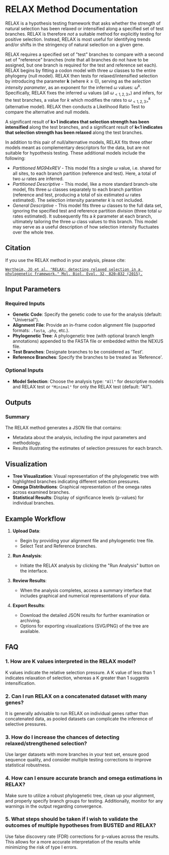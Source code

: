 # RELAX Method Documentation

RELAX is a hypothesis testing framework that asks whether the strength of natural selection has been relaxed or intensified along a specified set of test branches. RELAX is therefore _not_ a suitable method for explicitly testing for positive selection. Instead, RELAX is most useful for identifying trends and/or shifts in the stringency of natural selection on a given gene.

RELAX requires a specified set of "test" branches to compare with a second set of "reference" branches (note that all branches do not have to be assigned, but one branch is required for the test and reference set each). RELAX begins by fitting a codon model with three $\omega$ classes to the entire phylogeny (null model). RELAX then tests for relaxed/intensified selection by introducing the parameter **k** (where $k \geq 0$), serving as the _selection intensity parameter_, as an exponent for the inferred $\omega$ values: $\omega^k$. Specifically, RELAX fixes the inferred $\omega$ values (all $\omega_{<1,2,3>}$) and infers, for the test branches, a value for _k_ which modifies the rates to $\omega_{<1,2,3>}^k$ (alternative model). RELAX then conducts a Likelihood Ratio Test to compare the alternative and null models.

A significant result of **k>1 indicates that selection strength has been intensified** along the test branches, and a significant result of **k<1 indicates that selection strength has been relaxed** along the test branches.

In addition to this pair of null/alternative models, RELAX fits three other models meant as complementary descriptors for the data, but are not suitable for hypothesis testing. These additional models include the following:

- _Partitioned MG94xREV_ - This model fits a single $\omega$ value, i.e. shared for all sites, to each branch partition (reference and test). Here, a total of two $\omega$ rates are inferred.
- _Partitioned Descriptive_ - This model, like a more standard branch-site model, fits three $\omega$ classes separately to each branch partition (reference and test, producing a total of six estimated $\omega$ rates estimated). The selection intensity parameter _k_ is not included.
- _General Descriptive_ - This model fits three $\omega$ classes to the full data set, ignoring the specified test and reference partition division (three total $\omega$ rates estimated). It subsequently fits a _k_ parameter at each branch, ultimately tailoring the three $\omega$ class values to this branch. This model may serve as a useful description of how selection intensity fluctuates over the whole tree.

## Citation

If you use the RELAX method in your analysis, please cite:

[`Wertheim, JO et al. "RELAX: detecting relaxed selection in a phylogenetic framework." Mol. Biol. Evol. 32, 820–832 (2015).`](https://doi.org/10.1093/molbev/msu400)

## Input Parameters

### Required Inputs

- **Genetic Code**: Specify the genetic code to use for the analysis (default: "Universal").
- **Alignment File**: Provide an in-frame codon alignment file (supported formats: `.fasta`, `.phy`, etc.).
- **Phylogenetic Tree**: A phylogenetic tree (with optional branch length annotations) appended to the FASTA file or embedded within the NEXUS file.
- **Test Branches**: Designate branches to be considered as 'Test'.
- **Reference Branches**: Specify the branches to be treated as 'Reference'.

### Optional Inputs

- **Model Selection**: Choose the analysis type: `"All"` for descriptive models and RELAX test or `"Minimal"` for only the RELAX test (default: "All").

## Outputs

### Summary

The RELAX method generates a JSON file that contains:

- Metadata about the analysis, including the input parameters and methodology.
- Results illustrating the estimates of selection pressures for each branch.

## Visualization

- **Tree Visualization**: Visual representation of the phylogenetic tree with highlighted branches indicating different selection pressures.
- **Omega Distributions**: Graphical representation of the omega rates across examined branches.
- **Statistical Results**: Display of significance levels (p-values) for individual branches.

## Example Workflow

1. **Upload Data**:

   - Begin by providing your alignment file and phylogenetic tree file.
   - Select Test and Reference branches.

2. **Run Analysis**:

   - Initiate the RELAX analysis by clicking the "Run Analysis" button on the interface.

3. **Review Results**:

   - When the analysis completes, access a summary interface that includes graphical and numerical representations of your data.

4. **Export Results**:
   - Download the detailed JSON results for further examination or archiving.
   - Options for exporting visualizations (SVG/PNG) of the tree are available.

## FAQ

### 1. How are K values interpreted in the RELAX model?

K values indicate the relative selection pressure. A K value of less than 1 indicates relaxation of selection, whereas a K greater than 1 suggests intensification.

### 2. Can I run RELAX on a concatenated dataset with many genes?

It is generally advisable to run RELAX on individual genes rather than concatenated data, as pooled datasets can complicate the inference of selective pressures.

### 3. How do I increase the chances of detecting relaxed/strengthened selection?

Use larger datasets with more branches in your test set, ensure good sequence quality, and consider multiple testing corrections to improve statistical robustness.

### 4. How can I ensure accurate branch and omega estimations in RELAX?

Make sure to utilize a robust phylogenetic tree, clean up your alignment, and properly specify branch groups for testing. Additionally, monitor for any warnings in the output regarding convergence.

### 5. What steps should be taken if I wish to validate the outcomes of multiple hypotheses from BUSTED and RELAX?

Use false discovery rate (FDR) corrections for p-values across the results. This allows for a more accurate interpretation of the results while minimizing the risk of type I errors.
